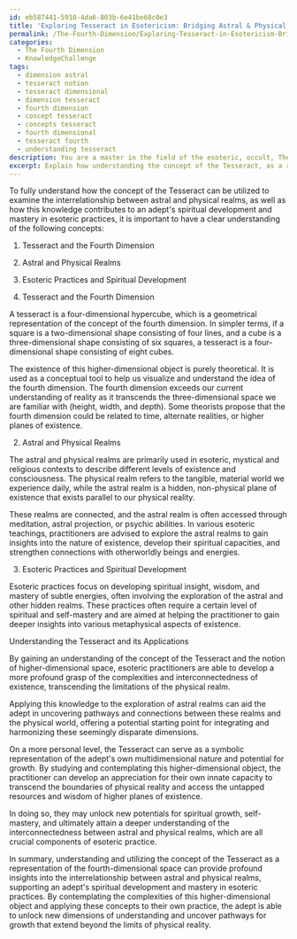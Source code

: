 ```yaml
---
id: eb587441-5910-4da6-803b-6e41be68c0e3
title: 'Exploring Tesseract in Esotericism: Bridging Astral & Physical Realms'
permalink: /The-Fourth-Dimension/Exploring-Tesseract-in-Esotericism-Bridging-Astral-Physical-Realms/
categories:
  - The Fourth Dimension
  - KnowledgeChallenge
tags:
  - dimension astral
  - tesseract notion
  - tesseract dimensional
  - dimension tesseract
  - fourth dimension
  - concept tesseract
  - concepts tesseract
  - fourth dimensional
  - tesseract fourth
  - understanding tesseract
description: You are a master in the field of the esoteric, occult, The Fourth Dimension and Education. You are a writer of tests, challenges, books and deep knowledge on The Fourth Dimension for initiates and students to gain deep insights and understanding from. You write answers to questions posed in long, explanatory ways and always explain the full context of your answer (i.e., related concepts, formulas, examples, or history), as well as the step-by-step thinking process you take to answer the challenges. Be rigorous and thorough, and summarize the key themes, ideas, and conclusions at the end.
excerpt: Explain how understanding the concept of the Tesseract, as a representation of the fourth-dimensional space, can be utilized to examine the interrelationship between astral and physical realms, as well as how this knowledge contributes to an adept's spiritual development and mastery in esoteric practices.
---
```

To fully understand how the concept of the Tesseract can be utilized to examine the interrelationship between astral and physical realms, as well as how this knowledge contributes to an adept's spiritual development and mastery in esoteric practices, it is important to have a clear understanding of the following concepts:

1. Tesseract and the Fourth Dimension
2. Astral and Physical Realms
3. Esoteric Practices and Spiritual Development

1. Tesseract and the Fourth Dimension

A tesseract is a four-dimensional hypercube, which is a geometrical representation of the concept of the fourth dimension. In simpler terms, if a square is a two-dimensional shape consisting of four lines, and a cube is a three-dimensional shape consisting of six squares, a tesseract is a four-dimensional shape consisting of eight cubes.

The existence of this higher-dimensional object is purely theoretical. It is used as a conceptual tool to help us visualize and understand the idea of the fourth dimension. The fourth dimension exceeds our current understanding of reality as it transcends the three-dimensional space we are familiar with (height, width, and depth). Some theorists propose that the fourth dimension could be related to time, alternate realities, or higher planes of existence.

2. Astral and Physical Realms

The astral and physical realms are primarily used in esoteric, mystical and religious contexts to describe different levels of existence and consciousness. The physical realm refers to the tangible, material world we experience daily, while the astral realm is a hidden, non-physical plane of existence that exists parallel to our physical reality.

These realms are connected, and the astral realm is often accessed through meditation, astral projection, or psychic abilities. In various esoteric teachings, practitioners are advised to explore the astral realms to gain insights into the nature of existence, develop their spiritual capacities, and strengthen connections with otherworldly beings and energies.

3. Esoteric Practices and Spiritual Development

Esoteric practices focus on developing spiritual insight, wisdom, and mastery of subtle energies, often involving the exploration of the astral and other hidden realms. These practices often require a certain level of spiritual and self-mastery and are aimed at helping the practitioner to gain deeper insights into various metaphysical aspects of existence.

Understanding the Tesseract and its Applications

By gaining an understanding of the concept of the Tesseract and the notion of higher-dimensional space, esoteric practitioners are able to develop a more profound grasp of the complexities and interconnectedness of existence, transcending the limitations of the physical realm.

Applying this knowledge to the exploration of astral realms can aid the adept in uncovering pathways and connections between these realms and the physical world, offering a potential starting point for integrating and harmonizing these seemingly disparate dimensions.

On a more personal level, the Tesseract can serve as a symbolic representation of the adept's own multidimensional nature and potential for growth. By studying and contemplating this higher-dimensional object, the practitioner can develop an appreciation for their own innate capacity to transcend the boundaries of physical reality and access the untapped resources and wisdom of higher planes of existence.

In doing so, they may unlock new potentials for spiritual growth, self-mastery, and ultimately attain a deeper understanding of the interconnectedness between astral and physical realms, which are all crucial components of esoteric practice.

In summary, understanding and utilizing the concept of the Tesseract as a representation of the fourth-dimensional space can provide profound insights into the interrelationship between astral and physical realms, supporting an adept's spiritual development and mastery in esoteric practices. By contemplating the complexities of this higher-dimensional object and applying these concepts to their own practice, the adept is able to unlock new dimensions of understanding and uncover pathways for growth that extend beyond the limits of physical reality.
